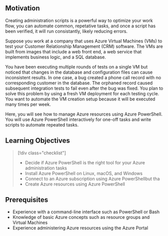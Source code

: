 ## Motivation
Creating administration scripts is a powerful way to optimize your work flow, you can automate common, repetative tasks, and once a script has been verified, it will run consistantly, likely reducing errors.

Suppose you work at a company that uses Azure Virtual Machines (VMs) to test your Customer Relationship Management (CRM) software. The VMs are built from images that include a web front end, a web service that implements business logic, and a SQL database.

You have been executing multiple rounds of tests on a single VM but noticed that changes in the database and configuration files can cause inconsistent results. In one case, a bug created a phone call record with no corresponding customer in the database. The orphaned record caused subsequent integration tests to fail even after the bug was fixed. You plan to solve this problem by using a fresh VM deployment for each testing cycle. You want to automate the VM creation setup because it will be executed many times per week. 

Here, you will see how to manage Azure resources using Azure PowerShell. You will use Azure PowerShell interactively for one-off tasks and write scripts to automate repeated tasks. 

## Learning Objectives
> [!div class="checklist"]
> * Decide if Azure PowerShell is the right tool for your Azure administration tasks
> * Install Azure PowerShell on Linux, macOS, and Windows
> * Connect to an Azure subscription using Azure PowerShellbut tha
> * Create Azure resources using Azure PowerShell

## Prerequisites
- Experience with a command-line interface such as PowerShell or Bash
- Knowledge of basic Azure concepts such as resource groups and Virtual Machines
- Experience administering Azure resources using the Azure Portal
